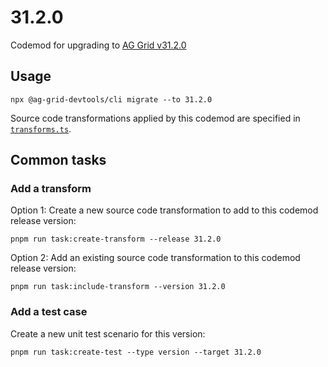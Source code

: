 # 31.2.0

Codemod for upgrading to [AG Grid v31.2.0](https://github.com/ag-grid/ag-grid/releases/tag/v31.2.0)

## Usage

```
npx @ag-grid-devtools/cli migrate --to 31.2.0
```

Source code transformations applied by this codemod are specified in [`transforms.ts`](./transforms.ts).

## Common tasks

### Add a transform

Option 1: Create a new source code transformation to add to this codemod release version:

```
pnpm run task:create-transform --release 31.2.0
```

Option 2: Add an existing source code transformation to this codemod release version:

```
pnpm run task:include-transform --version 31.2.0
```

### Add a test case

Create a new unit test scenario for this version:

```
pnpm run task:create-test --type version --target 31.2.0
```
